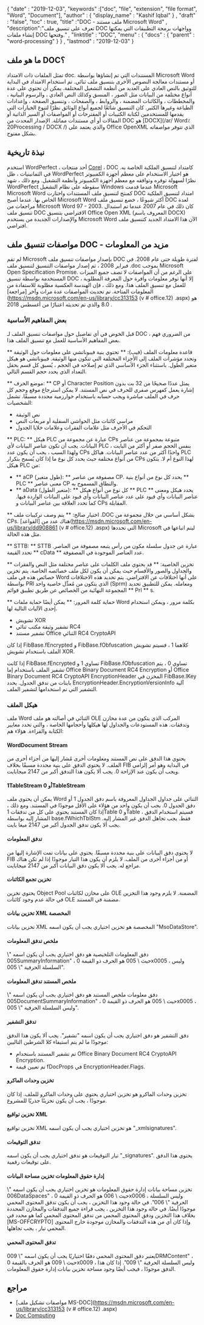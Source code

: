 {
  "date" : "2019-12-03",
  "keywords" :["doc", "file", "extension", "file format", "Word", "Document"],
  "author" : {
    "display_name" : "Kashif Iqbal"
} ,
  "draft" : "false",
  "toc" : true,
  "title" :"DOC - ملف مستند Microsoft Word" ,
  "description":"تعرف على تنسيق ملف DOC وواجهات برمجة التطبيقات التي يمكنها إنشاء ملفات DOC وفتحها." ,
  "linktitle" : "DOC",
  "menu" : {
    "docs" : {
      "parent" : "word-processing"
}
} ,
  "lastmod" : "2019-12-03"
}

## ما هو ملف DOC؟

تمثل الملفات ذات الامتداد doc. المستندات التي تم إنشاؤها بواسطة Microsoft Word أو مستندات معالجة النصوص الأخرى بتنسيق ملف ثنائي. تم استخدام الامتداد في البداية للتوثيق بالنص العادي على العديد من أنظمة التشغيل المختلفة. يمكن أن تحتوي على عدة أنواع مختلفة من البيانات مثل الصور ، المنسق وكذلك النص العادي ، والرسوم البيانية ، والمخططات ، والكائنات المضمنة ، والروابط ، والصفحات ، وتنسيق الصفحة ، وإعدادات الطباعة وغيرها الكثير. كان التنسيق شائعًا لجميع أنواع الوثائق نظرًا لتنوع الخيارات التي يقدمها للمستخدمين لكتابة الكتيبات أو المقترحات أو المواصفات أو السير الذاتية أو المقالات أو أي مستندات مماثلة. الإصدار المحدث من DOC هو [DOCX](/ar/ Word٪ 20Processing / DOCX /) والذي يعتمد على Office OpenXML الذي تتوفر مواصفاته بشكل مفتوح.

## نبذة تاريخية ##

استخدم WordPerfect ، أحد منتجات [Corel](https://www.corel.com/en/) ، DOC كامتداد لتنسيق الملكية الخاصة به. في الثمانينيات ، ظل WordPerfect هو اختيار الاستخدام على معظم أجهزة الكمبيوتر نظرًا لسهولة توفره وتوافقه مع معظم أجهزة الكمبيوتر وأنظمة التشغيل. ومع ذلك ، شهد WordPerfect سقوطه على نظام التشغيل Windows عندما قدمت Microsoft Microsoft Word كمنتج لتنسيق ملف المستندات واختارت DOC امتداد لتنسيق الملكية الخاص بها. عندما أصبح Microsoft Word أكثر شيوعًا ، خضع تنسيق ملف DOC لعدة مراجعات من Microsoft Word 97 - 2003. كان ذلك في عام 2007 عندما تم استبدال تنسيق ملف DOC الافتراضي بتنسيق Office Open XML (المعروف باسم DOCX) والإصدارات الجديدة من يستخدم Microsoft Word الآن هذا الامتداد الجديد كتنسيق ملف افتراضي.

## مواصفات تنسيق ملف DOC - مزيد من المعلومات

لم تقم Microsoft بإصدار مواصفات تنسيق ملف DOC لفترة طويلة حتى عام 2008. في فبراير 2008 ، تم إصدار مواصفات التنسيق لتنسيق ملف .doc بموجب Microsoft Open Specification Promise. على الرغم من أن المواصفات لا تصف جميع الميزات المستخدمة بواسطة تنسيق DOC ، إلا أنها توفر معلومات وافرة حول المعرفة المطلوبة للعمل مع تنسيق الملف هذا. ومع ذلك ، فإن الهندسة العكسية مطلوبة للاستفادة من المعلومات المتاحة. تم تحديث المواصفات عدة مرات وآخر [مراجعة](https://msdn.microsoft.com/en-us/library/cc313153 (v # office.12) .aspx) هو 8.0 والذي تم تحديثه اعتبارًا من أغسطس 2018 .

### بعض المفاهيم الأساسية ###

قبل الخوض في أي تفاصيل حول مواصفات تنسيق الملف لـ DOC ، من الضروري فهم بعض المفاهيم الأساسية للعمل مع تنسيق الملف هذا.

** قاعدة معلومات الملف (فيب): ** تحتوي بنية فيبوناتشي على معلومات حول الوثيقة وتحدد مؤشرات الملف إلى الأجزاء المختلفة التي تتكون منها الوثيقة.
فيبوناتشي هو هيكل متغير الطول. باستثناء الجزء الأساسي الذي تم إصلاحه في الحجم ، يُسبق كل قسم بحقل التعداد الذي يحدد حجم القسم التالي.

** موضع الحرف: ** CP أو Character Position يمثل عددًا صحيحًا من 32 بت بدون إشارة يعمل كفهرس صفري للحرف في نص المستند. لا يمكن استرجاع موقع وحجم كل حرف في الملف مباشرة ويجب حسابه باستخدام خوارزمية محددة مسبقًا. تشمل الشخصيات:

* نص الوثيقة
* مراسي كائنات مثل الحواشي السفلية أو مربعات النص
* التحكم في الأحرف مثل علامات الفقرات وعلامات خلايا الجدول

** PLC: ** هيكل PLC عبارة عن مجموعة من CPs متبوعة بمجموعة من عناصر البيانات. يجب أن تكون عناصر البيانات لأي PLC بنفس الحجم صفر أو أكثر من البايت ، ولهذا السبب ، يجب أن يكون عدد CPs واحدًا أكثر من عدد عناصر البيانات. هياكل PLC من أنواع مختلفة حيث يحدد كل نوع ما إذا كان يُسمح بتكرار CPs لهذا النوع أم لا. يتكون هيكل PLC من:

* ** aCP (طول متغير): ** مصفوفة من عناصر CP. يحدد كل نوع من أنواع بنية ** PLC ** معنى عناصر CP والنطاق المسموح به.
* ** aData (متغير الطول): ** كل نوع من أنواع هيكل ** PLC ** يحدد هيكل ومعنى عناصر البيانات وأي قيود على عدد عناصر البيانات وأي قيود على البيانات الواردة فيها. كما تحدد العلاقة بين عناصر البيانات و CPs المقابلة.

** اختيار صالح: ** يتم وصف تركيبات ملف .DOC بشكل أساسي من خلال مجموعة من CPs. هناك عدد من [القواعد](https://msdn.microsoft.com/en-us/library/dd908861 (v # office.12) .aspx) التي تحددها Microsoft ليتم اتباعها في مثل هذه الحالة.

** STTB: ** STTB عبارة عن جدول سلسلة مكون من رأس يتبعه مصفوفة من العناصر. تحدد القيمة ** cData ** عدد العناصر الموجودة في المصفوفة.

** تخزين الخاصية: ** قد يحتوي ملف الكلمات على عناصر مختلفة مثل النص والفقرات والجداول والصور والأقسام حيث يمكن أن يكون لكل ملف خصائصه الخاصة. يتم تخزين خصائص هذه في ملف Word على أنها اختلافات عن الافتراضي. يتم تحديد هذه الاختلافات بواسطة PRl الذي يتكون من مُعدِّل خاصية واحد (Sprm) ومعامله. يمكن للتطبيق تحديد المجموعة النهائية من الخصائص عن طريق تطبيق قوائم ** Prl ** s.

** حماية كلمة المرور: ** يمكن أيضًا حماية ملفات Word بكلمة مرور ، ويمكن استخدام إحدى الآليات التالية لها.

* تشويش XOR
* تشفير وثيقة مكتب ثنائي RC4
* تشفير مستند Office الثنائي RC4 CryptoAPI

إذا كان FibBase.fEncrypted و FibBase.fObfuscation كلاهما 1 ، فسيتم تشويش الملف باستخدام تشويش XOR.

إذا كانت FibBase.fEncrypted تساوي 1 و FibBase.fObfuscation تساوي 0 ، يتم تشفير الملف باستخدام إما Office Binary Document RC4 Encryption أو Office Binary Document RC4 CryptoAPI EncryptionHeader المخزن في FibBase.lKey بايتات من تدفق الجدول. يحدد EncryptionHeader.EncryptionVersionInfo آلية التشفير التي تم استخدامها لتشفير الملف.

### هيكل الملف ###

ملف Word الثنائي في أصالته هو ملف OLE المركب الذي يتكون من عدة مخازن وتدفقات. هذه المستودعات والجداول لها هيكلها وأحجامها الخاصة ، والتي تحدد معايير الكتابة والقراءة. هؤلاء هم:

#### WordDocument Stream ####

يحتوي هذا الدفق على نص المستند ومعلومات أخرى مُشار إليها من أجزاء أخرى من الملف. لا يحتوي الدفق على بنية محددة مسبقًا بخلاف FIB في البداية وهو أمر إلزامي ويجب أن يكون عند الإزاحة 0. يجب ألا يكون هذا التدفق أكبر من 2147 ميجابايت.

#### 1TableStream أو 0TableStream ####

يمكن أن يحتوي ملف Word الثنائي على جداول الجداول المعروفة باسم دفق الجدول 1 أو دفق الجدول 0. يجب أن يكون واحد من هؤلاء على الأقل موجودًا في المستند. ومع ذلك ، إذا كان المستند يحتوي على كل من تدفقات 1Table و 0Table ، فسيتم استخدام الدفق المشار إليه بواسطة base.fWhichTblStm فقط. يجب تجاهل الدفق غير المشار إليه.
يجب ألا يكون تدفق الجدول أكبر من 2147 ميغا بايت.

#### تدفق المعلومات ####

لا يحتوي دفق البيانات على بنية محددة مسبقًا. يحتوي على بيانات تمت الإشارة إليها من FIB أو من أجزاء أخرى من الملف. لا يلزم أن يكون هذا التيار موجودًا إذا لم تكن هناك مراجع له. يجب ألا يكون دفق البيانات أكبر من 2147 ميجابايت.

#### تخزين تجمع الكائنات ####

يحتوي تخزين Object Pool على مخازن لكائنات OLE المضمنة. لا يلزم وجود هذا التخزين في حالة عدم وجود كائنات OLE مضمنة في المستند.

#### تخزين بيانات XML المخصصة ####

تخزين بيانات XML المخصصة هو تخزين اختياري يجب أن يكون اسمه "MsoDataStore".

#### ملخص تدفق المعلومات ####

دفق المعلومات التلخيصية هو دفق اختياري يجب أن يكون اسمه "\ 005SummaryInformation" ، حيث \ 005 هو الحرف ذو القيمة 0x0005 ، وليس السلسلة الحرفية "\ 005".

#### ملخص المستند تدفق المعلومات ####

دفق معلومات ملخص المستند هو دفق اختياري يجب أن يكون اسمه "\ 005DocumentSummaryInformation" ، حيث \ 005 هو الحرف ذو القيمة 0x0005 ، وليس السلسلة الحرفية "\ 005".

#### تدفق التشفير ####

دفق التشفير هو دفق اختياري يجب أن يكون اسمه "تشفير". يجب ألا يكون هذا الدفق موجودًا ما لم يتم استيفاء كلا الشرطين التاليين:

* تم تشفير المستند باستخدام Office Binary Document RC4 CryptoAPI Encryption.
* تم تعيين قيمة fDocProps في EncryptionHeader.Flags.

#### تخزين وحدات الماكرو ####

تخزين وحدات الماكرو هو تخزين اختياري يحتوي على وحدات الماكرو للملف. إذا كان موجودًا ، يجب أن يكون تخزينًا جذريًا للمشروع.

#### تخزين تواقيع XML ####

تخزين تواقيع XML هو تخزين اختياري يجب أن يكون اسمه "_xmlsignatures".

#### تدفق التوقيعات ####

تيار التوقيعات هو تدفق اختياري يجب أن يكون اسمه "_signatures". يحتوي هذا الدفق على توقيعات رقمية.

#### إدارة حقوق المعلومات تخزين مساحة البيانات ####

تخزين مساحة بيانات إدارة حقوق المعلومات هو تخزين اختياري يجب أن يكون اسمه "\ 006DataSpaces" ، حيث \ 006 هو الحرف ذو القيمة 0x0006 ، وليس السلسلة الحرفية "\ 006". في حالة وجود هذا التخزين ، يجب أن يكون تدفق المحتوى المحمي موجودًا أيضًا.
في حالة وجود هذا التخزين ، يجب قراءة جميع التدفقات والمخازن المحددة بخلاف هذا التخزين ودفق المحتوى المحمي من تدفق المحتوى المحمي كما هو محدد في [MS-OFFCRYPTO] وإذا كان أي من هذه التدفقات والمخازن موجودة خارج المحتوى المحمي تيار ، يجب تجاهلها.

#### تدفق المحتوى المحمي ####

يعتبر دفق المحتوى المحمي دفقًا اختياريًا يجب أن يكون اسمه "\ 009DRMContent" ، حيث \ 009 هو الحرف بالقيمة 0x0009 ، وليس السلسلة الحرفية "\ 009".
إذا كان هذا الدفق موجودًا ، فيجب أيضًا وجود مساحة تخزين بيانات إدارة حقوق المعلومات.

## مراجع ##

* [مواصفات تشكيل ملف MS-DOC](https://msdn.microsoft.com/en-us/library/cc313153 (v # office.12) .aspx)
* [Doc Computing](https://en.wikipedia.org/wiki/Doc_ (الحوسبة))

